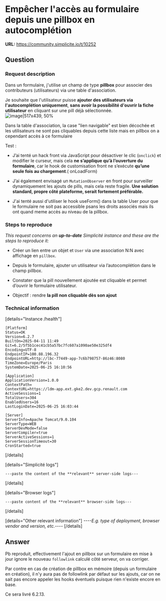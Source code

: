 # Empêcher l'accès au formulaire depuis une pillbox en autocomplétion

**URL:** https://community.simplicite.io/t/10252

## Question
### Request description

Dans un formulaire, j'utilise un champ de type **pillbox** pour associer des contributeurs (utilisateurs) via une table d'association. 

Je souhaite que l'utilisateur puisse **ajouter des utilisateurs via l'autocomplétion uniquement**, **sans avoir la possibilité d'ouvrir la fiche utilisateur** en cliquant sur une pill déjà sélectionnée.
![image|517x439, 50%](upload://8nRTG0pZhMX2fZOyC8fVf2a1Zuj.png)



Dans la table d'association, la case "lien navigable" est bien décochée et les utilisateurs ne sont pas cliquables depuis cette liste mais en pillbox on a cependant accès à ce formulaire


Test :

* J’ai tenté un hack front via JavaScript pour désactiver le clic (`onclick`) et modifier le curseur, mais cela **ne s’applique qu’à l’ouverture du formulaire**, car le hook de customisation front ne s’exécute **qu’une seule fois au chargement**.( onLoadForm)

* J’ai également envisagé un `MutationObserver` en front pour surveiller dynamiquement les ajouts de pills, mais cela reste fragile. **Une solution standard, propre côté plateforme, serait fortement préférable.**

* J'ai tenté aussi d'utiliser le hook useForm() dans la table User pour que le formulaire ne soit pas accessible psans les droits associés mais ils ont quand meme accès au niveau de la pillbox.


### Steps to reproduce

*This request concerns an **up-to-date** Simplicité instance
and these are the steps to reproduce it:*

* Créer un lien entre un objet et `User` via une association N:N avec affichage en `pillbox`.

* Depuis le formulaire, ajouter un utilisateur via l’autocomplétion dans le champ pillbox.
* Constater que la pill nouvellement ajoutée est cliquable et permet d’ouvrir le formulaire utilisateur.

* Objectif : rendre **la pill non cliquable dès son ajout**

### Technical information

[details="Instance /health"]
```text
[Platform]
Status=OK
Version=6.2.7
BuiltOn=2025-04-11 11:49
Git=6.2/5f5b1cec41cb5a57bc7fc607a1090ae50e325df4
Encoding=UTF-8
EndpointIP=100.88.196.32
EndpointURL=http://lbc-77449-app-7c6b798757-86z46:8080
TimeZone=Europe/Paris
SystemDate=2025-06-25 16:10:56

[Application]
ApplicationVersion=1.0.0
ContextPath=
ContextURL=https://ldm-app.ext.gke2.dev.gcp.renault.com
ActiveSessions=1
TotalUsers=304
EnabledUsers=16
LastLoginDate=2025-06-25 16:03:44

[Server]
ServerInfo=Apache Tomcat/9.0.104
ServerType=WEB
ServerDevMode=false
ServerCompiler=true
ServerActiveSessions=1
ServerSessionTimeout=30
CronStarted=true

```
[/details]

[details="Simplicité logs"]
```text
---paste the content of the **relevant** server-side logs---
```
[/details]

[details="Browser logs"]
```text
---paste content of the **relevant** browser-side logs---
```
[/details]

[details="Other relevant information"]
*----E.g. type of deployment, browser vendor and version, etc.----*
[/details]

## Answer
Pb reproduit, effectivement l'ajout en pillbox sur un formulaire en mise à jour ignore le nouveau `followlink` calculé côté serveur, on va corriger.

Par contre en cas de création de pillbox en mémoire (depuis un formulaire en création), il n'y aura pas de followlink par défaut sur les ajouts, car on ne sait pas encore appeler les hooks éventuels puisque rien n'existe encore en base.

Ce sera livré 6.2.13.
